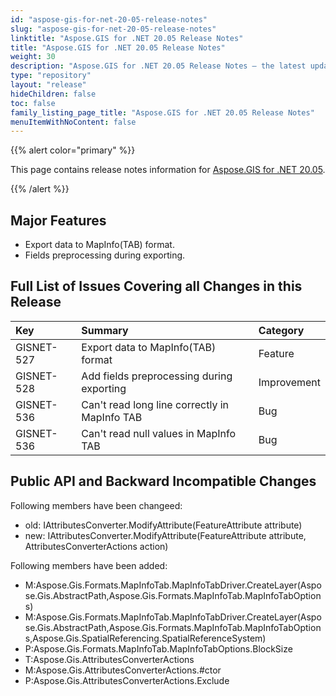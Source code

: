 ```yaml
---
id: "aspose-gis-for-net-20-05-release-notes"
slug: "aspose-gis-for-net-20-05-release-notes"
linktitle: "Aspose.GIS for .NET 20.05 Release Notes"
title: "Aspose.GIS for .NET 20.05 Release Notes"
weight: 30
description: "Aspose.GIS for .NET 20.05 Release Notes – the latest updates and fixes."
type: "repository"
layout: "release"
hideChildren: false
toc: false
family_listing_page_title: "Aspose.GIS for .NET 20.05 Release Notes"
menuItemWithNoContent: false
---
```


{{% alert color="primary" %}} 

This page contains release notes information for [Aspose.GIS for .NET 20.05](https://www.nuget.org/packages/Aspose.GIS/20.5.0).

{{% /alert %}} 
## **Major Features**
- Export data to MapInfo(TAB) format.
- Fields preprocessing during exporting.
## **Full List of Issues Covering all Changes in this Release**

|**Key**|**Summary**|**Category**|
| :- | :- | :- |
|GISNET-527|Export data to MapInfo(TAB) format|Feature|
|GISNET-528|Add fields preprocessing during exporting|Improvement|
|GISNET-536|Can't read long line correctly in MapInfo TAB|Bug|
|GISNET-536|Can't read null values in MapInfo TAB|Bug|
## **Public API and Backward Incompatible Changes**
Following members have been changeed:

- old: IAttributesConverter.ModifyAttribute(FeatureAttribute attribute)
- new: IAttributesConverter.ModifyAttribute(FeatureAttribute attribute, AttributesConverterActions action)

Following members have been added:

- M:Aspose.Gis.Formats.MapInfoTab.MapInfoTabDriver.CreateLayer(Aspose.Gis.AbstractPath,Aspose.Gis.Formats.MapInfoTab.MapInfoTabOptions)
- M:Aspose.Gis.Formats.MapInfoTab.MapInfoTabDriver.CreateLayer(Aspose.Gis.AbstractPath,Aspose.Gis.Formats.MapInfoTab.MapInfoTabOptions,Aspose.Gis.SpatialReferencing.SpatialReferenceSystem)
- P:Aspose.Gis.Formats.MapInfoTab.MapInfoTabOptions.BlockSize
- T:Aspose.Gis.AttributesConverterActions
- M:Aspose.Gis.AttributesConverterActions.#ctor
- P:Aspose.Gis.AttributesConverterActions.Exclude
